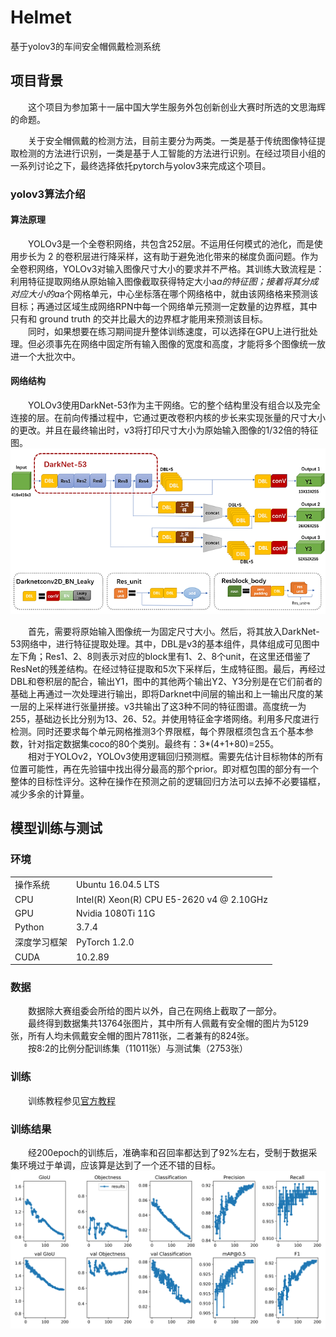 # Helmet
 基于yolov3的车间安全帽佩戴检测系统

## 项目背景

&emsp;&emsp;这个项目为参加第十一届中国大学生服务外包创新创业大赛时所选的文思海辉的命题。  

&emsp;&emsp;关于安全帽佩戴的检测方法，目前主要分为两类。一类是基于传统图像特征提取检测的方法进行识别，一类是基于人工智能的方法进行识别。在经过项目小组的一系列讨论之下，最终选择依托pytorch与yolov3来完成这个项目。  

### yolov3算法介绍

#### 算法原理

&emsp;&emsp;YOLOv3是一个全卷积网络，共包含252层。不运用任何模式的池化，而是使用步长为 2 的卷积层进行降采样，这有助于避免池化带来的梯度负面问题。作为全卷积网络，YOLOv3对输入图像尺寸大小的要求并不严格。其训练大致流程是：利用特征提取网络从原始输入图像截取获得特定大小a*a的特征图；接着将其分成对应大小的a*a个网格单元，中心坐标落在哪个网络格中，就由该网络格来预测该目标；再通过区域生成网络RPN中每一个网络单元预测一定数量的边界框，其中只有和 ground truth 的交并比最大的边界框才能用来预测该目标。  
&emsp;&emsp;同时，如果想要在练习期间提升整体训练速度，可以选择在GPU上进行批处理。但必须事先在网络中固定所有输入图像的宽度和高度，才能将多个图像统一放进一个大批次中。

#### 网络结构 
&emsp;&emsp;YOLOv3使用DarkNet-53作为主干网络。它的整个结构里没有组合以及完全连接的层。在前向传播过程中，它通过更改卷积内核的步长来实现张量的尺寸大小的更改。并且在最终输出时，v3将打印尺寸大小为原始输入图像的1/32倍的特征图。  
![Yolov3网络结构](https://github.com/Rocky-17/Blog_illustration/blob/master/Helmet/YOLOv3_Structure.png?raw=true)  

&emsp;&emsp;首先，需要将原始输入图像统一为固定尺寸大小。然后，将其放入DarkNet-53网络中，进行特征提取处理。其中，DBL是v3的基本组件，具体组成可见图中左下角；Res1、2、8则表示对应的block里有1、2、8个unit，在这里还借鉴了ResNet的残差结构。在经过特征提取和5次下采样后，生成特征图。最后，再经过DBL和卷积层的配合，输出Y1，图中的其他两个输出Y2、Y3分别是在它们前者的基础上再通过一次处理进行输出，即将Darknet中间层的输出和上一输出尺度的某一层的上采样进行张量拼接。v3共输出了这3种不同的特征图谱。高度统一为255，基础边长比分别为13、26、52。并使用特征金字塔网络。利用多尺度进行检测。同时还要求每个单元网格推测3个界限框，每个界限框须包含五个基本参数，针对指定数据集coco的80个类别。最终有：3*(4+1+80)=255。  
&emsp;&emsp;相对于YOLOv2，YOLOv3使用逻辑回归预测框。需要先估计目标物体的所有位置可能性，再在先验锚中找出得分最高的那个prior。即对框包围的部分有一个整体的目标性评分。这种在操作在预测之前的逻辑回归方法可以去掉不必要锚框，减少多余的计算量。

## 模型训练与测试

### 环境 

|||
|-|-|
|操作系统|Ubuntu 16.04.5 LTS|
|CPU|Intel(R) Xeon(R) CPU E5-2620 v4 @ 2.10GHz|
|GPU|Nvidia 1080Ti 11G|
|Python|3.7.4|
|深度学习框架|PyTorch 1.2.0|
|CUDA|10.2.89|

### 数据

&emsp;&emsp;数据除大赛组委会所给的图片以外，自己在网络上截取了一部分。  
&emsp;&emsp;最终得到数据集共13764张图片，其中所有人佩戴有安全帽的图片为5129张，所有人均未佩戴安全帽的图片7811张，二者兼有的824张。  
&emsp;&emsp;按8:2的比例分配训练集（11011张）与测试集（2753张）

### 训练

&emsp;&emsp;训练教程参见[官方教程](https://github.com/ultralytics/yolov3/wiki/Train-Custom-Data)

### 训练结果

&emsp;&emsp;经200epoch的训练后，准确率和召回率都达到了92%左右，受制于数据采集环境过于单调，应该算是达到了一个还不错的目标。
![results](https://github.com/Rocky-17/Blog_illustration/blob/master/Helmet/results.png?raw=true)